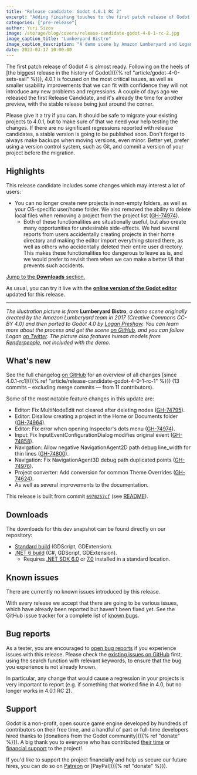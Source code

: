 ```yaml
---
title: "Release candidate: Godot 4.0.1 RC 2"
excerpt: "Adding finishing touches to the first patch release of Godot 4, here comes 4.0.1 Release Candidate 2. It brings even more urgent fixes, and documentation improvements."
categories: ["pre-release"]
author: Yuri Sizov
image: /storage/blog/covers/release-candidate-godot-4-0-1-rc-2.jpg
image_caption_title: "Lumberyard Bistro"
image_caption_description: "A demo scene by Amazon Lumberyard and Logan Preshaw"
date: 2023-03-17 10:00:00
---
```


The first patch release of Godot 4 is almost ready. Following on the heels of [the biggest release in the history of Godot]({{% ref "article/godot-4-0-sets-sail" %}}), 4.0.1 is focused on the most critical issues, as well as smaller usability improvements that we can fit with confidence they will not introduce any new problems and regressions. A couple of days ago we released the first Release Candidate, and it's already the time for another preview, with the stable release being just around the corner.

Please give it a try if you can. It should be safe to migrate your existing projects to 4.0.1, but to make sure of that we need your help testing the changes. If there are no significant regressions reported with release candidates, a stable version is going to be published soon. Don't forget to always make backups when moving versions, even minor. Better yet, prefer using a version control system, such as Git, and commit a version of your project before the migration.

## Highlights

This release candidate includes some changes which may interest a lot of users:

- You can no longer create new projects in non-empty folders, as well as your OS-specific user/home folder. We also removed the ability to delete local files when removing a project from the project list ([GH-74974](https://github.com/godotengine/godot/pull/74964)).
  - Both of these functionalities are situationally useful, but also create many opportunities for undesirable side-effects. We had several reports from users accidentally creating projects in their home directory and making the editor import everything stored there, as well as others who accidentally deleted their entire user directory. This makes these functionalities too dangerous to leave as is, and we would prefer to revisit them when we can make a better UI that prevents such accidents.

[Jump to the **Downloads** section.](#downloads)

As usual, you can try it live with the [**online version of the Godot editor**](https://editor.godotengine.org/releases/4.0.1.rc2/godot.editor.html) updated for this release.

-----

*The illustration picture is from* **Lumberyard Bistro**, *a demo scene originally created by the Amazon Lumberyard team in 2017 (Creative Commons CC-BY 4.0) and then ported to Godot 4.0 by [Logan Preshaw](https://twitter.com/wickedinsignia). You can learn more about the process and get the scene [on GitHub](https://github.com/godotengine/godot/issues/74965), and you can follow Logan [on Twitter](https://twitter.com/wickedinsignia). The picture also features human models from [Renderpeople](https://renderpeople.com/free-3d-people/), not included with the demo.*

## What's new

See the full changelog [on GitHub](https://github.com/godotengine/godot/compare/d23922ffebe48f29126c003411495737d07e5a9f...6970257cffc6790f4d7e847e87e5cab9e252874e) for an overview of all changes [since 4.0.1-rc1]({{% ref "article/release-candidate-godot-4-0-1-rc-1" %}}) (13 commits – excluding merge commits ― from 11 contributors).

Some of the most notable feature changes in this update are:

- Editor: Fix MultiNodeEdit not cleared after deleting nodes ([GH-74795](https://github.com/godotengine/godot/pull/74795)).
- Editor: Disallow creating a project in the Home or Documents folder ([GH-74964](https://github.com/godotengine/godot/pull/74964)).
- Editor: Fix error when opening Inspector's dots menu ([GH-74974](https://github.com/godotengine/godot/pull/74974)).
- Input: Fix InputEventConfigurationDialog modifies original event ([GH-74858](https://github.com/godotengine/godot/pull/74858)).
- Navigation: Allow negative NavigationAgent2D path debug line_width for thin lines ([GH-74800](https://github.com/godotengine/godot/pull/74800)).
- Navigation: Fix NavigationAgent3D debug path duplicated points ([GH-74976](https://github.com/godotengine/godot/pull/74976)).
- Project converter: Add conversion for common Theme Overrides ([GH-74624](https://github.com/godotengine/godot/pull/74624)).
- As well as several improvements to the documentation.

This release is built from commit [`6970257cf`](https://github.com/godotengine/godot/commit/6970257cffc6790f4d7e847e87e5cab9e252874e) (see [README](https://downloads.tuxfamily.org/godotengine/4.0.1/rc2/README.txt)).

## Downloads

The downloads for this dev snapshot can be found directly on our repository:

* [Standard build](https://downloads.tuxfamily.org/godotengine/4.0.1/rc2/) (GDScript, GDExtension).
* [.NET 6 build](https://downloads.tuxfamily.org/godotengine/4.0.1/rc2/mono) (C#, GDScript, GDExtension).
  - Requires [.NET SDK 6.0](https://dotnet.microsoft.com/en-us/download/dotnet/6.0) or [7.0](https://dotnet.microsoft.com/en-us/download/dotnet/7.0) installed in a standard location.

## Known issues

There are currently no known issues introduced by this release.

With every release we accept that there are going to be various issues, which have already been reported but haven't been fixed yet. See the GitHub issue tracker for a complete list of [known bugs](https://github.com/godotengine/godot/issues?q=is%3Aissue+is%3Aopen+label%3Abug+).

## Bug reports

As a tester, you are encouraged to [open bug reports](https://github.com/godotengine/godot/issues) if you experience issues with this release. Please check the [existing issues on GitHub](https://github.com/godotengine/godot/issues) first, using the search function with relevant keywords, to ensure that the bug you experience is not already known.

In particular, any change that would cause a regression in your projects is very important to report (e.g. if something that worked fine in 4.0, but no longer works in 4.0.1 RC 2).

## Support

Godot is a non-profit, open source game engine developed by hundreds of contributors on their free time, and a handful of part or full-time developers hired thanks to [donations from the Godot community]({{% ref "donate" %}}). A big thank you to everyone who has contributed [their time](https://github.com/godotengine/godot/blob/master/AUTHORS.md) or [financial support](https://github.com/godotengine/godot/blob/master/DONORS.md) to the project!

If you'd like to support the project financially and help us secure our future hires, you can do so on [Patreon](https://www.patreon.com/godotengine) or [PayPal]({{% ref "donate" %}}).
